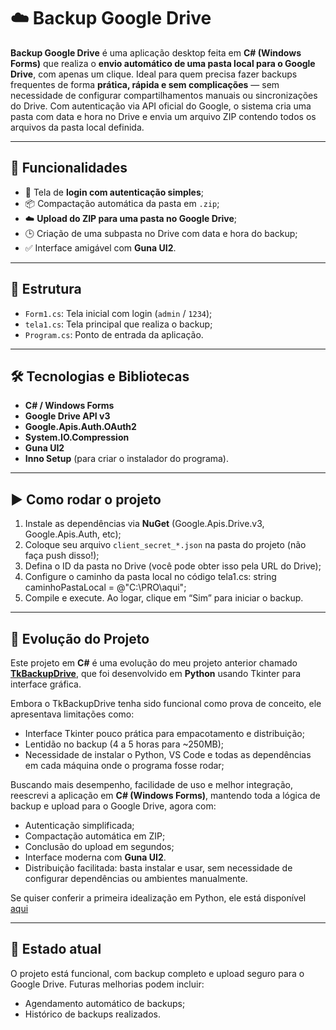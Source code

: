# ☁️ Backup Google Drive

**Backup Google Drive** é uma aplicação desktop feita em **C# (Windows Forms)** que realiza o **envio automático de uma pasta local para o Google Drive**, com apenas um clique.
Ideal para quem precisa fazer backups frequentes de forma **prática, rápida e sem complicações** — sem necessidade de configurar compartilhamentos manuais ou sincronizações do Drive.
Com autenticação via API oficial do Google, o sistema cria uma pasta com data e hora no Drive e envia um arquivo ZIP contendo todos os arquivos da pasta local definida.

---

## 🧠 Funcionalidades

- 🔐 Tela de **login com autenticação simples**;
- 📦 Compactação automática da pasta em `.zip`;
- ☁️ **Upload do ZIP para uma pasta no Google Drive**;
- 🕒 Criação de uma subpasta no Drive com data e hora do backup;
- ✅ Interface amigável com **Guna UI2**.

---

## 📂 Estrutura

- `Form1.cs`: Tela inicial com login (`admin` / `1234`);
- `tela1.cs`: Tela principal que realiza o backup;
- `Program.cs`: Ponto de entrada da aplicação.

---

## 🛠️ Tecnologias e Bibliotecas

- **C# / Windows Forms**
- **Google Drive API v3**
- **Google.Apis.Auth.OAuth2**
- **System.IO.Compression**
- **Guna UI2**
- **Inno Setup** (para criar o instalador do programa).

---

## ▶️ Como rodar o projeto

1. Instale as dependências via **NuGet** (Google.Apis.Drive.v3, Google.Apis.Auth, etc);
2. Coloque seu arquivo `client_secret_*.json` na pasta do projeto (não faça push disso!);
3. Defina o ID da pasta no Drive (você pode obter isso pela URL do Drive);
4. Configure o caminho da pasta local no código tela1.cs:
   string caminhoPastaLocal = @"C:\PRO\aqui";
5. Compile e execute. Ao logar, clique em “Sim” para iniciar o backup.

---

## 🚀 Evolução do Projeto

Este projeto em **C#** é uma evolução do meu projeto anterior chamado [**TkBackupDrive**](https://github.com/Nathan-Dev-udia/TkBackupDrive), que foi desenvolvido em **Python** usando Tkinter para interface gráfica.

Embora o TkBackupDrive tenha sido funcional como prova de conceito, ele apresentava limitações como:

- Interface Tkinter pouco prática para empacotamento e distribuição;
- Lentidão no backup (4 a 5 horas para ~250MB);
- Necessidade de instalar o Python, VS Code e todas as dependências em cada máquina onde o programa fosse rodar;

Buscando mais desempenho, facilidade de uso e melhor integração, reescrevi a aplicação em **C# (Windows Forms)**, mantendo toda a lógica de backup e upload para o Google Drive, agora com:

- Autenticação simplificada;
- Compactação automática em ZIP;
- Conclusão do upload em segundos;
- Interface moderna com **Guna UI2**.
- Distribuição facilitada: basta instalar e usar, sem necessidade de configurar dependências ou ambientes manualmente.

Se quiser conferir a primeira idealização em Python, ele está disponível [aqui](https://github.com/Nathan-Dev-udia/TkBackupDrive)

---

## 📌 Estado atual
O projeto está funcional, com backup completo e upload seguro para o Google Drive. Futuras melhorias podem incluir:

- Agendamento automático de backups;
- Histórico de backups realizados.
